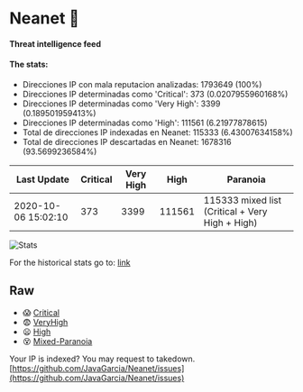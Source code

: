 # Neanet :hocho:
#### Threat intelligence feed
#### The stats:

- Direcciones IP con mala reputacion analizadas: 1793649 (100%)
- Direcciones IP determinadas como 'Critical':  373 (0.0207955960168%)
- Direcciones IP determinadas como 'Very High':  3399 (0.189501959413%)
- Direcciones IP determinadas como 'High':  111561 (6.21977878615)
- Total de direcciones IP indexadas en Neanet:  115333 (6.43007634158%)
- Total de direcciones IP descartadas en Neanet:  1678316 (93.5699236584%)

| Last Update | Critical | Very High | High | Paranoia |
| --- | --- | --- | --- | --- |
| 2020-10-06 15:02:10 | 373 | 3399 | 111561 | 115333 mixed list (Critical + Very High + High)|

![Stats](https://docs.google.com/spreadsheets/d/e/2PACX-1vSnaNMIXVabIpDJjufMlzH7poXnshF3mgd8Is1g9ytUEzVsP5my4Trn8f-xkoLLQ38xpL3HtmUexLo6/pubchart?oid=501124687&format=image)

For the historical stats go to: [link](/stats.csv)
## Raw
- :scream: [Critical](https://raw.githubusercontent.com/JavaGarcia/Neanet/master/blacklists/neanet_critical.txt)
- :fearful: [VeryHigh](https://raw.githubusercontent.com/JavaGarcia/Neanet/master/blacklists/neanet_veryHigh.txtt)
- :frowning: [High](https://raw.githubusercontent.com/JavaGarcia/Neanet/master/blacklists/neanet_high.txt)
- :dizzy_face: [Mixed-Paranoia](https://raw.githubusercontent.com/JavaGarcia/Neanet/master/blacklists/neanet_all.txt)


Your IP is indexed? You may request to takedown. [https://github.com/JavaGarcia/Neanet/issues](https://github.com/JavaGarcia/Neanet/issues)










































































































































































































































































































































































































































































































































































































































































































































































































































































































































































































































































































































































































































































































